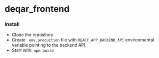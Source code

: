 # deqar_frontend

### Install

* Clone the repository
* Create ```.env.production``` file with ```REACT_APP_BACKEND_API``` environmental variable pointing to the backend API.
* Start with: ```npm build```